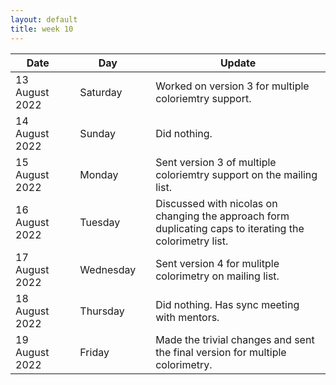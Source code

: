 ```yaml
---
layout: default
title: week 10
---
```


|Date        ||Day          ||Update
| -----------|-|------------|-|-------------|
13 August 2022 ||Saturday        ||   Worked on version 3 for multiple coloriemtry support.
14 August 2022 ||Sunday        ||  Did nothing.
15 August 2022 ||Monday        ||  Sent version 3 of multiple coloriemtry support on the mailing list.
16 August 2022 ||Tuesday        ||  Discussed with nicolas on changing the approach form duplicating caps to iterating the colorimetry list.
17 August 2022 ||Wednesday        ||  Sent version 4 for mulitple colorimetry on mailing list.
18 August 2022 ||Thursday        ||  Did nothing. Has sync meeting with mentors.
19 August 2022 ||Friday        || Made the trivial changes and sent the final version for multiple colorimetry.